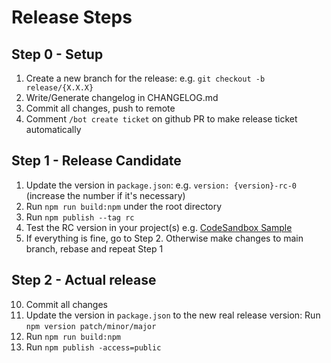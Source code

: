 # Release Steps

## Step 0 - Setup
1. Create a new branch for the release: e.g. `git checkout -b release/{X.X.X}`
2. Write/Generate changelog in CHANGELOG.md
3. Commit all changes, push to remote
4. Comment `/bot create ticket` on github PR to make release ticket automatically

## Step 1 - Release Candidate
1. Update the version in `package.json`: e.g. `version: {version}-rc-0` (increase the number if it's necessary)
2. Run `npm run build:npm` under the root directory
3. Run  `npm publish --tag rc`
4. Test the RC version in your project(s) e.g. [CodeSandbox Sample](https://codesandbox.io/s/broken-glitter-6sjw6l?file=/src/App.tsx)
5. If everything is fine, go to Step 2. Otherwise make changes to main branch, rebase and repeat Step 1

## Step 2 - Actual release
10. Commit all changes
11. Update the version in `package.json` to the new real release version: Run `npm version patch/minor/major`
12. Run `npm run build:npm`
13. Run `npm publish -access=public`

